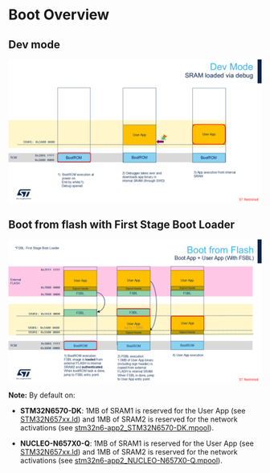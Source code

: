 # Boot Overview

## Dev mode

![Dev mode](../_htmresc/Dev_mode.png)

## Boot from flash with First Stage Boot Loader

![FSBL](../_htmresc/FSBL.png)

**Note:**
By default on:

- **STM32N6570-DK**: 1MB of SRAM1 is reserved for the User App (see [STM32N657xx.ld](../Application/STM32N6570-DK/STM32CubeIDE/STM32N657xx.ld)) and 1MB of SRAM2 is reserved for the network activations (see [stm32n6-app2_STM32N6570-DK.mpool](../Model/my_mpools/stm32n6-app2_STM32N6570-DK.mpool)).

- **NUCLEO-N657X0-Q**: 1MB of SRAM1 is reserved for the User App (see [STM32N657xx.ld](../Application/NUCLEO-N657X0-Q/STM32CubeIDE/STM32N657xx.ld)) and 1MB of SRAM2 is reserved for the network activations (see [stm32n6-app2_NUCLEO-N657X0-Q.mpool](../Model/my_mpools/stm32n6-app2_NUCLEO-N657X0-Q.mpool)).